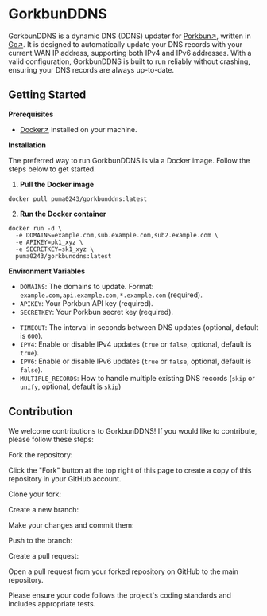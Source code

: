 # GorkbunDDNS
GorkbunDDNS is a dynamic DNS (DDNS) updater for [Porkbun↗](https://porkbun.com/), written in [Go↗](https://go.dev/). It is designed to automatically update your DNS records with your current WAN IP address, supporting both IPv4 and IPv6 addresses. With a valid configuration, GorkbunDDNS is built to run reliably without crashing, ensuring your DNS records are always up-to-date.

## Getting Started

**Prerequisites**

- [Docker↗](https://www.docker.com/get-started/) installed on your machine.

**Installation**

The preferred way to run GorkbunDDNS is via a Docker image. Follow the steps below to get started.

1. **Pull the Docker image**
```console
docker pull puma0243/gorkbunddns:latest
```

2. **Run the Docker container**
```console
docker run -d \
  -e DOMAINS=example.com,sub.example.com,sub2.example.com \
  -e APIKEY=pk1_xyz \
  -e SECRETKEY=sk1_xyz \
  puma0243/gorkbunddns:latest
```



**Environment Variables**
- `DOMAINS`: The domains to update. Format: `example.com,api.example.com,*.example.com` (required).
- `APIKEY`: Your Porkbun API key (required).
- `SECRETKEY`: Your Porkbun secret key (required).
+ `TIMEOUT`: The interval in seconds between DNS updates (optional, default is `600`).
+ `IPV4`: Enable or disable IPv4 updates (`true` or `false`, optional, default is `true`).
+ `IPV6`: Enable or disable IPv6 updates (`true` or `false`, optional, default is `false`).
+ `MULTIPLE_RECORDS`: How to handle multiple existing DNS records (`skip` or `unify`, optional, default is `skip`)

## Contribution
We welcome contributions to GorkbunDDNS! If you would like to contribute, please follow these steps:

Fork the repository:

Click the "Fork" button at the top right of this page to create a copy of this repository in your GitHub account.

Clone your fork:

Create a new branch:

Make your changes and commit them:

Push to the branch:

Create a pull request:

Open a pull request from your forked repository on GitHub to the main repository.

Please ensure your code follows the project's coding standards and includes appropriate tests.
